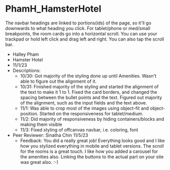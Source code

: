 # PhamH_HamsterHotel

The navbar headings are linked to portions(ids) of the page, so it'll go downwards to what heading you click. For tablet/phone or med/small breakpoints, the room cards go into a horizontal scroll. You can use your trackpad or hold left click and drag left and right. You can also tap the scroll bar. 

- Halley Pham
- Hamster Hotel
- 11/1/23
- Descriptions:
  - 10/30: Got majority of the styling done up until Amenities. Wasn't able to figure out the alignment of it.
  - 10/31: Finished majority of the styling and started the alignment of the text to make it 1 to 1. Fixed the card borders, and changed the spacing between the bullet points and the text. Figured out majority of the alignment, such as the input fields and the text above.
  - 11/1: Was able to crop most of the images using object-fit and object-position. Started on the responsiveness for tablet/medium. 
  - 11/2: Did majority of responsiveness by hiding containers/blocks and making them visible 
  - 11/3: Fixed styling of offcanvas navbar, i.e. coloring, font
- Peer Reviewer: Sinatha Chin 11/5/23
  - Feedback: You did a really great job! Everything looks good and I like how you stylized everything in mobile and tablet versions. The scroll for the rooms is a great touch. I like how you added a carousel for the amenities also. Linking the buttons to the actual part on your site was great also. :-)
